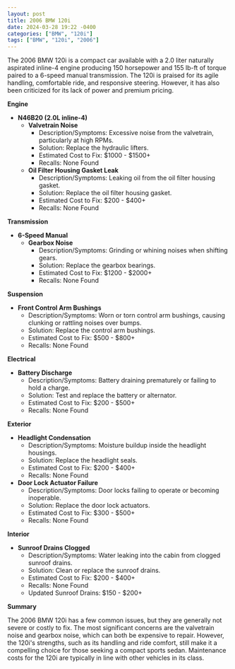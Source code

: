 ```yaml
---
layout: post
title: 2006 BMW 120i
date: 2024-03-28 19:22 -0400
categories: ["BMW", "120i"]
tags: ["BMW", "120i", "2006"]
---
```

The 2006 BMW 120i is a compact car available with a 2.0 liter naturally aspirated inline-4 engine producing 150 horsepower and 155 lb-ft of torque paired to a 6-speed manual transmission. The 120i is praised for its agile handling, comfortable ride, and responsive steering. However, it has also been criticized for its lack of power and premium pricing.

**Engine**

* **N46B20 (2.0L inline-4)**
    * **Valvetrain Noise**
        * Description/Symptoms: Excessive noise from the valvetrain, particularly at high RPMs.
        * Solution: Replace the hydraulic lifters.
        * Estimated Cost to Fix: $1000 - $1500+
        * Recalls: None Found
    * **Oil Filter Housing Gasket Leak**
        * Description/Symptoms: Leaking oil from the oil filter housing gasket.
        * Solution: Replace the oil filter housing gasket.
        * Estimated Cost to Fix: $200 - $400+
        * Recalls: None Found

**Transmission**

* **6-Speed Manual**
    * **Gearbox Noise**
        * Description/Symptoms: Grinding or whining noises when shifting gears.
        * Solution: Replace the gearbox bearings.
        * Estimated Cost to Fix: $1200 - $2000+
        * Recalls: None Found

**Suspension**

* **Front Control Arm Bushings**
    * Description/Symptoms: Worn or torn control arm bushings, causing clunking or rattling noises over bumps.
    * Solution: Replace the control arm bushings.
    * Estimated Cost to Fix: $500 - $800+
    * Recalls: None Found

**Electrical**

* **Battery Discharge**
    * Description/Symptoms: Battery draining prematurely or failing to hold a charge.
    * Solution: Test and replace the battery or alternator.
    * Estimated Cost to Fix: $200 - $500+
    * Recalls: None Found

**Exterior**

* **Headlight Condensation**
    * Description/Symptoms: Moisture buildup inside the headlight housings.
    * Solution: Replace the headlight seals.
    * Estimated Cost to Fix: $200 - $400+
    * Recalls: None Found
* **Door Lock Actuator Failure**
    * Description/Symptoms: Door locks failing to operate or becoming inoperable.
    * Solution: Replace the door lock actuators.
    * Estimated Cost to Fix: $300 - $500+
    * Recalls: None Found

**Interior**

* **Sunroof Drains Clogged**
    * Description/Symptoms: Water leaking into the cabin from clogged sunroof drains.
    * Solution: Clean or replace the sunroof drains.
    * Estimated Cost to Fix: $200 - $400+
    * Recalls: None Found
    * Updated Sunroof Drains: $150 - $200+

**Summary**

The 2006 BMW 120i has a few common issues, but they are generally not severe or costly to fix. The most significant concerns are the valvetrain noise and gearbox noise, which can both be expensive to repair. However, the 120i's strengths, such as its handling and ride comfort, still make it a compelling choice for those seeking a compact sports sedan. Maintenance costs for the 120i are typically in line with other vehicles in its class.

